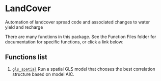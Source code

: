 # LandCover
Automation of landcover spread code and associated changes to water yield and recharge

There are many functions in this package. See the Function Files folder for documentation for specific functions, or click a link below:


## Functions list
1. [`gls_spatial`](https://github.com/natedemaagd/LandCover/blob/master/Function%20documentation/README%20gls_spatial.md) Run a spatial GLS model that chooses the best correlation structure based on model AIC.
